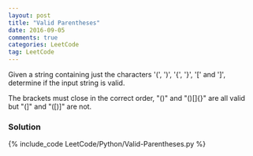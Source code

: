 ```yaml
---
layout: post
title: "Valid Parentheses"
date: 2016-09-05
comments: true
categories: LeetCode
tag: LeetCode
---
```


Given a string containing just the characters '(', ')', '{', '}', '[' and ']', determine if the input string is valid.

The brackets must close in the correct order, "()" and "()[]{}" are all valid but "(]" and "([)]" are not.

<!--more-->
### Solution

{% include_code LeetCode/Python/Valid-Parentheses.py %}

